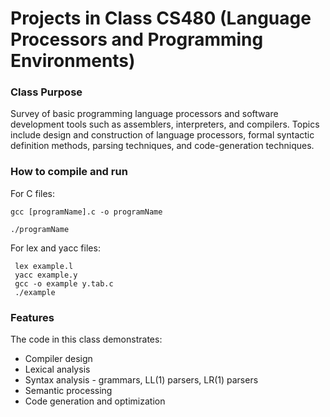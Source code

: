 # Projects in Class CS480 (Language Processors and Programming Environments)

### Class Purpose
Survey of basic programming language processors and software development tools such as assemblers, interpreters, and compilers. 
Topics include design and construction of language processors, formal syntactic definition methods, parsing techniques, and code-generation techniques.
### How to compile and run
For C files:
```
gcc [programName].c -o programName

./programName
```
For lex and yacc files:
```
 lex example.l
 yacc example.y
 gcc -o example y.tab.c
 ./example
```

### Features
The code in this class demonstrates:
- Compiler design
- Lexical analysis
- Syntax analysis - grammars, LL(1) parsers, LR(1) parsers
- Semantic processing
- Code generation and optimization



